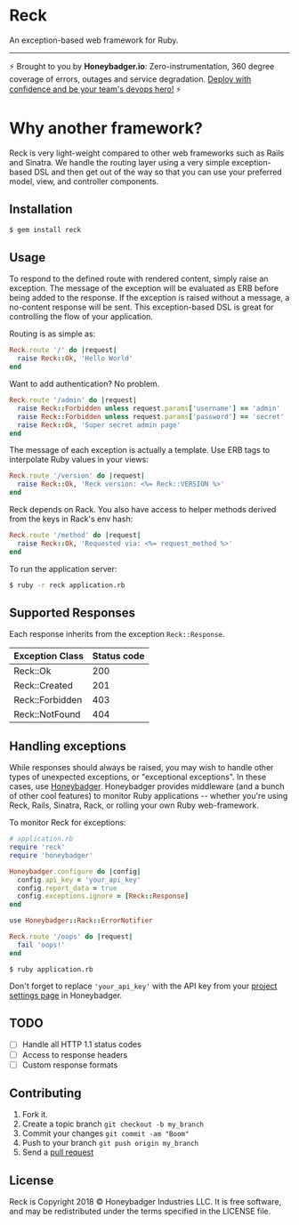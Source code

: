 # Reck

An exception-based web framework for Ruby.

---
:zap: Brought to you by **Honeybadger.io**: Zero-instrumentation, 360 degree
coverage of errors, outages and service degradation. [Deploy with confidence and
be your team's devops
hero!](https://www.honeybadger.io/?utm_source=github&utm_medium=readme&utm_campaign=reck)
:zap:

# Why another framework?

Reck is very light-weight compared to other web frameworks such as Rails
and Sinatra. We handle the routing layer using a very simple
exception-based DSL and then get out of the way so that you can use your
preferred model, view, and controller components.

## Installation

```sh
$ gem install reck
```

## Usage

To respond to the defined route with rendered content, simply raise an
exception. The message of the exception will be evaluated as ERB before
being added to the response. If the exception is raised without a message,
a no-content response will be sent. This exception-based DSL is great for
controlling the flow of your application.

Routing is as simple as:

```ruby
Reck.route '/' do |request|
  raise Reck::Ok, 'Hello World'
end
```

Want to add authentication? No problem.

```ruby
Reck.route '/admin' do |request|
  raise Reck::Forbidden unless request.params['username'] == 'admin'
  raise Reck::Forbidden unless request.params['password'] == 'secret'
  raise Reck::Ok, 'Super secret admin page'
end
```

The message of each exception is actually a template. Use ERB tags to
interpolate Ruby values in your views:

```ruby
Reck.route '/version' do |request|
  raise Reck::Ok, 'Reck version: <%= Reck::VERSION %>'
end
```

Reck depends on Rack. You also have access to helper methods
derived from the keys in Rack's env hash:

```ruby
Reck.route '/method' do |request|
  raise Reck::Ok, 'Requested via: <%= request_method %>'
end
```

To run the application server:

```sh
$ ruby -r reck application.rb
```

## Supported Responses

Each response inherits from the exception `Reck::Response`.

| Exception Class       | Status code |
| --------------------- | ----------- |
| Reck::Ok              | 200         |
| Reck::Created         | 201         |
| Reck::Forbidden       | 403         |
| Reck::NotFound        | 404         |

## Handling exceptions

While responses should always be raised, you may wish to handle other types of
unexpected exceptions, or "exceptional exceptions". In these cases, use
[Honeybadger](https://www.honeybadger.io/?utm_source=github&utm_medium=readme&utm_campaign=reck).
Honeybadger provides middleware (and a bunch of other cool features) to monitor
Ruby applications -- whether you're using Reck, Rails, Sinatra, Rack, or rolling
your own Ruby web-framework.

To monitor Reck for exceptions:

```ruby
# application.rb
require 'reck'
require 'honeybadger'

Honeybadger.configure do |config|
  config.api_key = 'your_api_key'
  config.report_data = true
  config.exceptions.ignore = [Reck::Response]
end

use Honeybadger::Rack::ErrorNotifier

Reck.route '/oops' do |request|
  fail 'oops!'
end
```

```
$ ruby application.rb
```

Don't forget to replace `'your_api_key'` with the API key from your [project
settings
page](https://www.honeybadger.io/?utm_source=github&utm_medium=readme&utm_campaign=reck)
in Honeybadger.

## TODO

- [ ] Handle all HTTP 1.1 status codes
- [ ] Access to response headers
- [ ] Custom response formats

## Contributing

1. Fork it.
2. Create a topic branch `git checkout -b my_branch`
3. Commit your changes `git commit -am "Boom"`
3. Push to your branch `git push origin my_branch`
4. Send a [pull request](https://github.com/honeybadger-io/reck/pulls)

## License

Reck is Copyright 2018 © Honeybadger Industries LLC. It is free software, and
may be redistributed under the terms specified in the LICENSE file.
